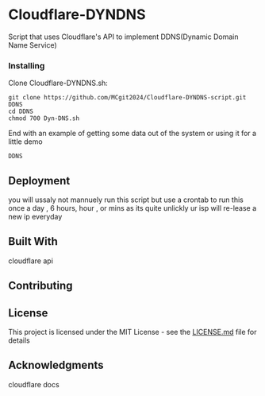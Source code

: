 # Cloudflare-DYNDNS

Script that uses Cloudflare's API to implement DDNS(Dynamic Domain Name Service)

### Installing


Clone Cloudflare-DYNDNS.sh:

```
git clone https://github.com/MCgit2024/Cloudflare-DYNDNS-script.git DDNS
cd DDNS
chmod 700 Dyn-DNS.sh

```

End with an example of getting some data out of the system or using it for a little demo
```
DDNS
```

## Deployment

you will ussaly not mannuely run this script but use a crontab to run this once a day , 6 hours, hour , or mins as its quite unlickly ur isp will re-lease a new ip everyday

## Built With

cloudflare api

## Contributing

## License

This project is licensed under the MIT License - see the [LICENSE.md](LICENSE) file for details

## Acknowledgments

cloudflare docs

